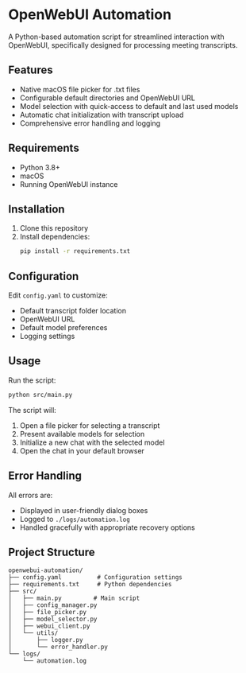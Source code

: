 # OpenWebUI Automation

A Python-based automation script for streamlined interaction with OpenWebUI, specifically designed for processing meeting transcripts.

## Features

- Native macOS file picker for .txt files
- Configurable default directories and OpenWebUI URL
- Model selection with quick-access to default and last used models
- Automatic chat initialization with transcript upload
- Comprehensive error handling and logging

## Requirements

- Python 3.8+
- macOS
- Running OpenWebUI instance

## Installation

1. Clone this repository
2. Install dependencies:
   ```bash
   pip install -r requirements.txt
   ```

## Configuration

Edit `config.yaml` to customize:
- Default transcript folder location
- OpenWebUI URL
- Default model preferences
- Logging settings

## Usage

Run the script:
```bash
python src/main.py
```

The script will:
1. Open a file picker for selecting a transcript
2. Present available models for selection
3. Initialize a new chat with the selected model
4. Open the chat in your default browser

## Error Handling

All errors are:
- Displayed in user-friendly dialog boxes
- Logged to `./logs/automation.log`
- Handled gracefully with appropriate recovery options

## Project Structure

```
openwebui-automation/
├── config.yaml          # Configuration settings
├── requirements.txt     # Python dependencies
├── src/
│   ├── main.py         # Main script
│   ├── config_manager.py
│   ├── file_picker.py
│   ├── model_selector.py
│   ├── webui_client.py
│   └── utils/
│       ├── logger.py
│       └── error_handler.py
└── logs/
    └── automation.log
```
